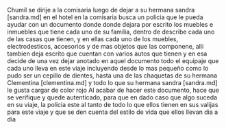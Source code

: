 Chumil se dirije a la comisaria luego de dejar a su hermana sandra [sandra.md] en el hotel
en la comisaria busca un policia que le pueda ayudar con un documento donde donde dejara por escrito los muebles e inmuebles que tiene cada uno de su familia, dentro de describe cada uno de las casas
que tienen, y en ellas cada uno de los muebles, electrodesticos, accesorios y de mas objetos que las componene, alli tambien deja escrito que cuentan con varios autos que tienen y en esa
decide de una vez dejar anotado en aquel documento todo el equipaje que cada uno lleva en este viaje incluyendo desde lo mas pequeño como lo pudo ser un cepillo de dientes, hasta una de las 
chaquetas de su hermana Clementina [clementina.md] y todo lo que su hermana sandra [sandra.md] le gusta cargar de color rojo
Al acabar de hacer este documento, hace que se verifique y quede autenticado, para que en dado caso que algo suceda en su viaje, la policia este al tanto de todo lo que ellos tienen en sus valijas para
este viaje y que se den cuenta del estilo de vida que ellos llevan dia a dia
